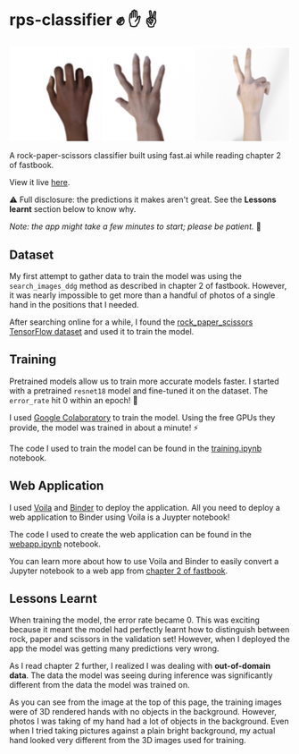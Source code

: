 # rps-classifier ✊ ✋ ✌️

![rock paper scissors](rps.png)

A rock-paper-scissors classifier built using fast.ai while reading chapter 2 of fastbook.

View it live [here](https://mybinder.org/v2/gh/ravimashru/rps-classifier/HEAD?urlpath=voila%2Frender%2Fwebapp.ipynb).

⚠️ Full disclosure: the predictions it makes aren't great. See the **Lessons learnt** section below to know why.

*Note: the app might take a few minutes to start; please be patient.* 🧘

## Dataset

My first attempt to gather data to train the model was using the `search_images_ddg` method as described in chapter 2 of fastbook. However, it was nearly impossible to get more than a handful of photos of a single hand in the positions that I needed.

After searching online for a while, I found the [rock_paper_scissors TensorFlow dataset](https://www.tensorflow.org/datasets/catalog/rock_paper_scissors) and used it to train the model.

## Training

Pretrained models allow us to train more accurate models faster. I started with a pretrained `resnet18` model and fine-tuned it on the dataset. The `error_rate` hit 0 within an epoch! 🚀

I used [Google Colaboratory](http://colab.research.google.com) to train the model. Using the free GPUs they provide, the model was trained in about a minute! ⚡️

The code I used to train the model can be found in the [training.ipynb](training.ipynb) notebook.

## Web Application

I used [Voila](https://github.com/voila-dashboards/voila) and [Binder](https://mybinder.readthedocs.io/en/latest/introduction.html) to deploy the application. All you need to deploy a web application to Binder using Voila is a Juypter notebook!

The code I used to create the web application can be found in the [webapp.ipynb](webapp.ipynb) notebook.

You can learn more about how to use Voila and Binder to easily convert a Jupyter notebook to a web app from [chapter 2 of fastbook](https://github.com/fastai/fastbook/blob/master/02_production.ipynb).


## Lessons Learnt

When training the model, the error rate became 0. This was exciting because it meant the model had perfectly learnt how to distinguish between rock, paper and scissors in the validation set! However, when I deployed the app the model was getting many predictions very wrong.

As I read chapter 2 further, I realized I was dealing with **out-of-domain data**. The data the model was seeing during inference was significantly different from the data the model was trained on.

As you can see from the image at the top of this page, the training images were of 3D rendered hands with no objects in the background. However, photos I was taking of my hand had a lot of objects in the background. Even when I tried taking pictures against a plain bright background, my actual hand looked very different from the 3D images used for training.
